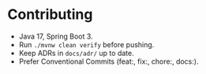 # Contributing
- Java 17, Spring Boot 3.
- Run `./mvnw clean verify` before pushing.
- Keep ADRs in `docs/adr/` up to date.
- Prefer Conventional Commits (feat:, fix:, chore:, docs:).
